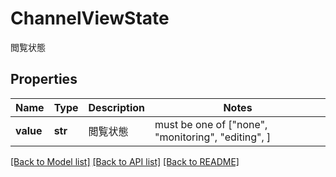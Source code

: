 # ChannelViewState

閲覧状態

## Properties
Name | Type | Description | Notes
------------ | ------------- | ------------- | -------------
**value** | **str** | 閲覧状態 |  must be one of ["none", "monitoring", "editing", ]

[[Back to Model list]](../README.md#documentation-for-models) [[Back to API list]](../README.md#documentation-for-api-endpoints) [[Back to README]](../README.md)


